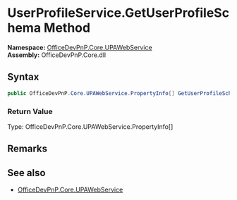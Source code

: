 # UserProfileService.GetUserProfileSchema Method  
  

**Namespace:** [OfficeDevPnP.Core.UPAWebService](OfficeDevPnP.Core.UPAWebService.md)  
**Assembly:** OfficeDevPnP.Core.dll  
## Syntax
```C#
public OfficeDevPnP.Core.UPAWebService.PropertyInfo[] GetUserProfileSchema()
```
### Return Value
Type: OfficeDevPnP.Core.UPAWebService.PropertyInfo[]  

## Remarks 

## See also
- [OfficeDevPnP.Core.UPAWebService](OfficeDevPnP.Core.UPAWebService.md)
